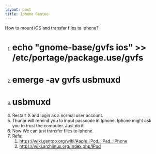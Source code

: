 ```yaml
---
layout: post
title: Iphone Gentoo
---
```

How to mount iOS and transfer files to Iphone?

1. # echo "gnome-base/gvfs ios" >> /etc/portage/package.use/gvfs
2. # emerge -av gvfs usbmuxd
3. # usbmuxd
3. Restart X and login as a normal user account.
4. Thunar will remind you to input passcode in Iphone. Iphone might ask you to trust the computer. Just do it.
5. Now We can just transfer files to Iphone.
6. Refs:
    1. https://wiki.gentoo.org/wiki/Apple_iPod,_iPad,_iPhone
    2. https://wiki.archlinux.org/index.php/IPod

